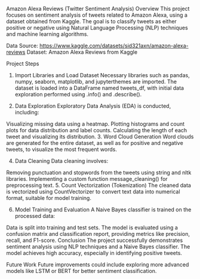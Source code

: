 Amazon Alexa Reviews (Twitter Sentiment Analysis)
Overview
This project focuses on sentiment analysis of tweets related to Amazon Alexa, using a dataset obtained from Kaggle. The goal is to classify tweets as either positive or negative using Natural Language Processing (NLP) techniques and machine learning algorithms. 

Data Source: https://www.kaggle.com/datasets/sid321axn/amazon-alexa-reviews
Dataset: Amazon Alexa Reviews from Kaggle

Project Steps
1. Import Libraries and Load Dataset
Necessary libraries such as pandas, numpy, seaborn, matplotlib, and jupyterthemes are imported. The dataset is loaded into a DataFrame named tweets_df, with initial data exploration performed using .info() and .describe().

2. Data Exploration
Exploratory Data Analysis (EDA) is conducted, including:

Visualizing missing data using a heatmap.
Plotting histograms and count plots for data distribution and label counts.
Calculating the length of each tweet and visualizing its distribution.
3. Word Cloud Generation
Word clouds are generated for the entire dataset, as well as for positive and negative tweets, to visualize the most frequent words.

4. Data Cleaning
Data cleaning involves:

Removing punctuation and stopwords from the tweets using string and nltk libraries.
Implementing a custom function message_cleaning() for preprocessing text.
5. Count Vectorization (Tokenization)
The cleaned data is vectorized using CountVectorizer to convert text data into numerical format, suitable for model training.

6. Model Training and Evaluation
A Naive Bayes classifier is trained on the processed data:

Data is split into training and test sets.
The model is evaluated using a confusion matrix and classification report, providing metrics like precision, recall, and F1-score.
Conclusion
The project successfully demonstrates sentiment analysis using NLP techniques and a Naive Bayes classifier. The model achieves high accuracy, especially in identifying positive tweets.

Future Work
Future improvements could include exploring more advanced models like LSTM or BERT for better sentiment classification.